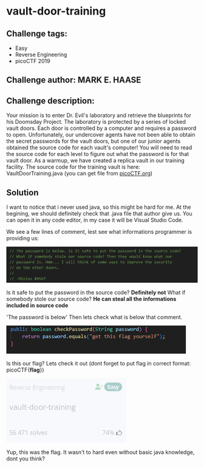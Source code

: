 # vault-door-training
## Challenge tags:
- Easy
- Reverse Engineering
- picoCTF 2019

## Challenge author: MARK E. HAASE
## Challenge description:
Your mission is to enter Dr. Evil's laboratory and retrieve the blueprints for his Doomsday Project. 
The laboratory is protected by a series of locked vault doors. Each door is controlled by a computer and requires a password to open. 
Unfortunately, our undercover agents have not been able to obtain the secret passwords for the vault doors, 
but one of our junior agents obtained the source code for each vault's computer! 
You will need to read the source code for each level to figure out what the password is for that vault door. 
As a warmup, we have created a replica vault in our training facility. 
The source code for the training vault is here: VaultDoorTraining.java (you can get file from [picoCTF.org](https://picoCTF.org))

## Solution

I want to notice that i never used java, so this might be hard for me. 
At the begining, we should definitely check that .java file that author give us. You can open it in any code editor, in my case it will be Visual Studio Code.

We see a few lines of comment, lest see what informations programmer is providing us:

![image missing?](./content/vault-door-training-01.PNG)

Is it safe to put the password in the source code? **Definitely not**
What if somebody stole our source code? **He can steal all the informations included in source code**

'The password is below'
Then lets check what is below that comment.

![image missing?](./content/vault-door-training-02.PNG)

Is this our flag? Lets check it out
(dont forget to put flag in correct format: picoCTF{**flag**})

![image missing?](./content/vault-door-training-03.png)

Yup, this was the flag. It wasn't to hard even without basic java knowledge, dont you think?


